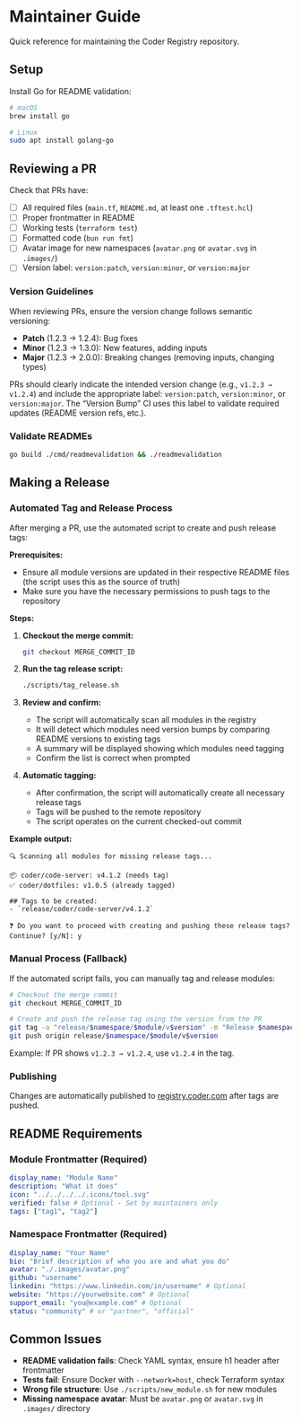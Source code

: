 # Maintainer Guide

Quick reference for maintaining the Coder Registry repository.

## Setup

Install Go for README validation:

```bash
# macOS
brew install go

# Linux
sudo apt install golang-go
```

## Reviewing a PR

Check that PRs have:

- [ ] All required files (`main.tf`, `README.md`, at least one `.tftest.hcl`)
- [ ] Proper frontmatter in README
- [ ] Working tests (`terraform test`)
- [ ] Formatted code (`bun run fmt`)
- [ ] Avatar image for new namespaces (`avatar.png` or `avatar.svg` in `.images/`)
- [ ] Version label: `version:patch`, `version:minor`, or `version:major`

### Version Guidelines

When reviewing PRs, ensure the version change follows semantic versioning:

- **Patch** (1.2.3 → 1.2.4): Bug fixes
- **Minor** (1.2.3 → 1.3.0): New features, adding inputs
- **Major** (1.2.3 → 2.0.0): Breaking changes (removing inputs, changing types)

PRs should clearly indicate the intended version change (e.g., `v1.2.3 → v1.2.4`) and include the appropriate label: `version:patch`, `version:minor`, or `version:major`.
The “Version Bump” CI uses this label to validate required updates (README version refs, etc.).

### Validate READMEs

```bash
go build ./cmd/readmevalidation && ./readmevalidation
```

## Making a Release

### Automated Tag and Release Process

After merging a PR, use the automated script to create and push release tags:

**Prerequisites:**

- Ensure all module versions are updated in their respective README files (the script uses this as the source of truth)
- Make sure you have the necessary permissions to push tags to the repository

**Steps:**

1. **Checkout the merge commit:**

   ```bash
   git checkout MERGE_COMMIT_ID
   ```

2. **Run the tag release script:**

   ```bash
   ./scripts/tag_release.sh
   ```

3. **Review and confirm:**
   - The script will automatically scan all modules in the registry
   - It will detect which modules need version bumps by comparing README versions to existing tags
   - A summary will be displayed showing which modules need tagging
   - Confirm the list is correct when prompted

4. **Automatic tagging:**
   - After confirmation, the script will automatically create all necessary release tags
   - Tags will be pushed to the remote repository
   - The script operates on the current checked-out commit

**Example output:**

```text
🔍 Scanning all modules for missing release tags...

📦 coder/code-server: v4.1.2 (needs tag)
✅ coder/dotfiles: v1.0.5 (already tagged)

## Tags to be created:
- `release/coder/code-server/v4.1.2`

❓ Do you want to proceed with creating and pushing these release tags?
Continue? [y/N]: y
```

### Manual Process (Fallback)

If the automated script fails, you can manually tag and release modules:

```bash
# Checkout the merge commit
git checkout MERGE_COMMIT_ID

# Create and push the release tag using the version from the PR
git tag -a "release/$namespace/$module/v$version" -m "Release $namespace/$module v$version"
git push origin release/$namespace/$module/v$version
```

Example: If PR shows `v1.2.3 → v1.2.4`, use `v1.2.4` in the tag.

### Publishing

Changes are automatically published to [registry.coder.com](https://registry.coder.com) after tags are pushed.

## README Requirements

### Module Frontmatter (Required)

```yaml
display_name: "Module Name"
description: "What it does"
icon: "../../../../.icons/tool.svg"
verified: false # Optional - Set by maintainers only
tags: ["tag1", "tag2"]
```

### Namespace Frontmatter (Required)

```yaml
display_name: "Your Name"
bio: "Brief description of who you are and what you do"
avatar: "./.images/avatar.png"
github: "username"
linkedin: "https://www.linkedin.com/in/username" # Optional
website: "https://yourwebsite.com" # Optional
support_email: "you@example.com" # Optional
status: "community" # or "partner", "official"
```

## Common Issues

- **README validation fails**: Check YAML syntax, ensure h1 header after frontmatter
- **Tests fail**: Ensure Docker with `--network=host`, check Terraform syntax
- **Wrong file structure**: Use `./scripts/new_module.sh` for new modules
- **Missing namespace avatar**: Must be `avatar.png` or `avatar.svg` in `.images/` directory
